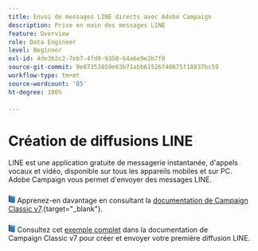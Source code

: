 ```yaml
---
title: Envoi de messages LINE directs avec Adobe Campaign
description: Prise en main des messages LINE
feature: Overview
role: Data Engineer
level: Beginner
exl-id: 4de3b2c2-7eb7-4fd9-9350-64a6e9e2b7f8
source-git-commit: 9e07353859e63b71abb61526f40675f18837bc59
workflow-type: tm+mt
source-wordcount: '85'
ht-degree: 100%

---
```


# Création de diffusions LINE

LINE est une application gratuite de messagerie instantanée, d&#39;appels vocaux et vidéo, disponible sur tous les appareils mobiles et sur PC. Adobe Campaign vous permet d&#39;envoyer des messages LINE.


![](../assets/do-not-localize/book.png) Apprenez-en davantage en consultant la [documentation de Campaign Classic v7](https://experienceleague.adobe.com/docs/campaign-classic/using/sending-messages/line-channel.html?lang=fr).{target=&quot;_blank&quot;}.

![](../assets/do-not-localize/book.png) Consultez cet [exemple complet](https://experienceleague.adobe.com/docs/campaign-classic/using/sending-messages/line-channel.html?lang=fr#example--create-and-send-a-personalized-line-message) dans la documentation de Campaign Classic v7 pour créer et envoyer votre première diffusion LINE.
